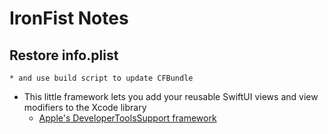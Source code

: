 # IronFist Notes

## Restore info.plist
    * and use build script to update CFBundle

* This little framework lets you add your reusable SwiftUI views and view modifiers to the Xcode library
	* [Apple&#x27;s DeveloperToolsSupport framework](https://blog.eidinger.info/apples-developertoolssupport-framework)

